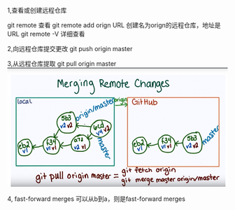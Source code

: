 1,查看或创建远程仓库

   git remote 查看
   git remote add orign URL  创建名为orign的远程仓库，地址是URL
   git remote -V 详细查看
   
2,向远程仓库提交更改
   git push origin master
   
3,从远程仓库提取
   git pull origin master
   ![image](https://github.com/ainingxiaoguai/learn-git/blob/master/git_pull.png)

4, fast-forward merges
      可以从b到a，则是fast-forward merges
